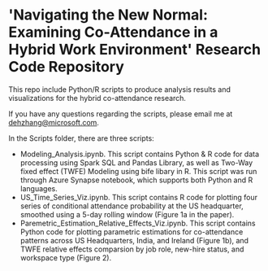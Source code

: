 # 'Navigating the New Normal: Examining Co-Attendance in a Hybrid Work Environment' Research Code Repository

This repo include Python/R scripts to produce analysis results and visualizations for the hybrid co-attendance research. 

If you have any questions regarding the scripts, please email me at dehzhang@microsoft.com. 

In the Scripts folder, there are three scripts:
  * Modeling_Analysis.ipynb. This script contains Python & R code for data processing using Spark SQL and Pandas Library, as well as Two-Way fixed effect (TWFE) Modeling using bife libary in R. This script was run through Azure Synapse notebook, which supports both Python and R languages.
  * US_Time_Series_Viz.ipynb. This script contains R code for plotting four series of conditional attendance probability at the US headquarter, smoothed
using a 5-day rolling window (Figure 1a in the paper).
  * Paremetric_Estimation_Relative_Effects_Viz.ipynb. This script contains Python code for plotting parametric estimations for co-attendance patterns across US Headquarters, India, and Ireland (Figure 1b), and TWFE relative effects comparsion by job role, new-hire status, and workspace type (Figure 2).
